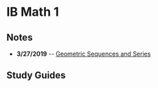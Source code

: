 # IB Math 1

## Notes
 - **3/27/2019** -- [Geometric Sequences and Series](3-27-Notes-Geometric-Sequences.html)
## Study Guides
<!--stackedit_data:
eyJoaXN0b3J5IjpbNTQ2NjY4ODMyLDk5NzQ5MzU2NCwtMTAzMD
EwMjczNywtMjA4NTAxMjM2NSwtMTE4NDQ4MzAyNCw5MTc1Mzg3
MjAsMTI2NzY2NDIyOF19
-->